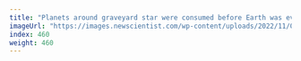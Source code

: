 ```yaml
---
title: "Planets around graveyard star were consumed before Earth was even born"
imageUrl: "https://images.newscientist.com/wp-content/uploads/2022/11/04163523/SEI_132213866.jpg?width=600"
index: 460
weight: 460
---
```


